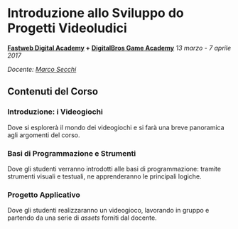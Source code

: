 # Introduzione allo Sviluppo do Progetti Videoludici
**[Fastweb Digital Academy](https://www.fastwebdigital.academy/) + [DigitalBros Game Academy](http://www.dbgameacademy.it/)**
*13 marzo - 7 aprile 2017*

*Docente: [Marco Secchi](http://marcosecchi.it)*

## Contenuti del Corso

### Introduzione: i Videogiochi
Dove si esplorerà il mondo dei videogiochi e si farà una breve panoramica agli argomenti del corso.

### Basi di Programmazione e Strumenti
Dove gli studenti verranno introdotti alle basi di programmazione: tramite strumenti visuali e testuali, ne apprenderanno le principali logiche.

### Progetto Applicativo
Dove gli studenti realizzaranno un videogioco, lavorando in gruppo e partendo da una serie di *assets* forniti dal docente.
